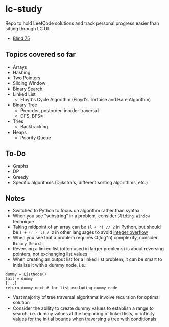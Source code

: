 # lc-study
Repo to hold LeetCode solutions and track personal progress easier than sifting through LC UI.

- [Blind 75](https://leetcode.com/discuss/general-discussion/460599/blind-75-leetcode-questions)

## Topics covered so far

- Arrays
- Hashing
- Two Pointers
- Sliding Window
- Binary Search
- Linked List
    - Floyd's Cycle Algorithm (Floyd's Tortoise and Hare Algorithm) 
- Binary Tree
    - Preorder, postorder, inorder traversal
    - DFS, BFS*
- Tries
    - Backtracking
- Heaps
    - Priority Queue

## To-Do

- Graphs
- DP
- Greedy
- Specific algorithms (Djikstra's, different sorting algorithms, etc.)

## Notes

- Switched to Python to focus on algorithm rather than syntax
- When you see "substring" in a problem, consider `Sliding Window` technique
- Taking midpoint of an array can be `(l + r) // 2` in Python, but should be `l + (r - l) / 2` in other languages to avoid [integer overflow](https://en.wikipedia.org/wiki/Integer_overflow)
- When you see that a problem requires O(log*n) complexity, consider `Binary Search`
- Reversing a linked list (often used in larger problems) is about reversing pointers, not exchanging list values
- When creating an output list for a linked list problem, it can be smart to initialize it with a dummy node, i.e.:
```
dummy = ListNode()
tail = dummy
[...]
return dummy.next # for list excluding dummy node
```
- Vast majority of tree traversal algorithms involve recursion for optimal solution
- Consider the ability to create dummy values to establish a range to search, i.e. dummy values at the beginning of linked lists, or infinity values for the initial bounds when traversing a tree with conditionals